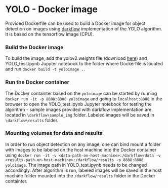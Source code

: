 # YOLO - Docker image

Provided Dockerfile can be used to build a Docker image for object detection on images using [darkflow](https://github.com/thtrieu/darkflow) implementation of the YOLO algorithm. It is based on the tensorflow image (CPU). 

### Build the Docker image
To build the image, add the yolov2.weights file (download [here](https://pjreddie.com/media/files/yolov2.weights)) and YOLO_test.ipynb Jupyter notebook to the folder where Dockerfile is located and run `docker build -t yoloimage .`.

### Run the Docker container
The Docker containter based on the `yoloimage` can be started by running `docker run -it -p 8888:8888 yoloimage` and going to `localhost:8888` in the browser to open the YOLO_test.ipynb Jupyter notebook for testing the algorithm - sample images provided with darkflow implementation are located in `\darkflow\sample_img` folder. Labeled images will be saved in `\darkflow\results` folder. 

### Mounting volumes for data and results 
In order to run object detection on any image, one can bind mount a folder with images to be labeled on the host machine into the Docker container using `docker run -it -v <data-path-on-host-machine>:/darkflow/data -v <results-path-on-host-machine>:/darkflow/results -p 8888:8888  yoloimage`. The image path in YOLO_test.ipynb needs to be changed accordingly. After algorithm is run, labeled images will be saved in the host machine folder mounted into the `/darkflow/results` folder in the Docker containter.     
